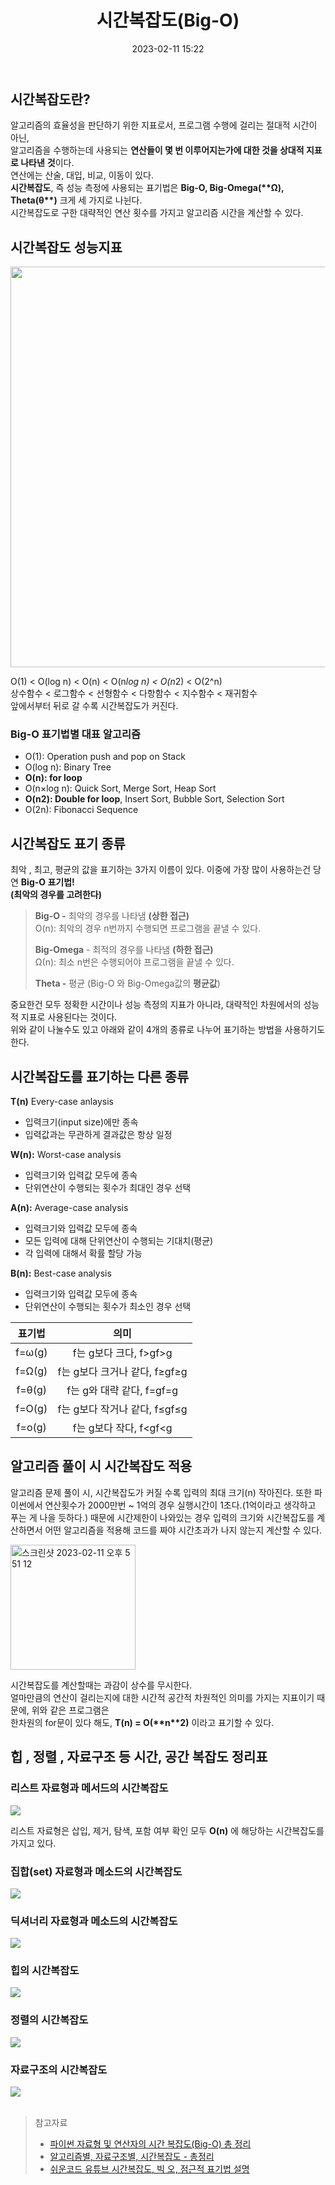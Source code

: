 ﻿---
title: 시간복잡도(Big-O)
date: 2023-02-11 15:22
categories: [Algorithm]
tags: [Algorithm, 시간복잡도, Big-O]
---

## 시간복잡도란?

알고리즘의 효율성을 판단하기 위한 지표로서, 프로그램 수행에 걸리는 절대적 시간이 아닌,<br>
알고리즘을 수행하는데 사용되는 **연산들이 몇 번 이루어지는가에 대한 것을 상대적 지표로 나타낸** **것**이다.<br>
연산에는 산술, 대입, 비교, 이동이 있다.<br>
**시간복잡도**, 즉 성능 측정에 사용되는 표기법은 **Big-O, Big-Omega(\*\***Ω), Theta(θ\***\*)** 크게 세 가지로 나뉜다.<br>
시간복잡도로 구한 대략적인 연산 횟수를 가지고 알고리즘 시간을 계산할 수 있다.

## 시간복잡도 성능지표

<img width="641" src="https://img1.daumcdn.net/thumb/R1280x0/?scode=mtistory2&fname=https%3A%2F%2Fblog.kakaocdn.net%2Fdn%2FOd8Rn%2Fbtq8BDXscIW%2FBu5TOTLJQ5GVIE07Ly5xFK%2Fimg.png">

O(1) < O(log n) < O(n) < O(n*log n) < O(n*2) < O(2^n)<br>
상수함수 < 로그함수 < 선형함수 < 다항함수 < 지수함수 < 재귀함수<br>
앞에서부터 뒤로 갈 수록 시간복잡도가 커진다.

### **Big-O 표기법별 대표 알고리즘**

- O(1): Operation push and pop on Stack
- O(log n): Binary Tree
- **O(n): for loop**
- O(n×log n): Quick Sort, Merge Sort, Heap Sort
- **O(n2): Double for loop**, Insert Sort, Bubble Sort, Selection Sort
- O(2n): Fibonacci Sequence

## 시간복잡도 표기 종류

최악 , 최고, 평균의 값을 표기하는 3가지 이름이 있다.
이중에 가장 많이 사용하는건 당연 **Big-O 표기법! <br>(최악의 경우를 고려한다)**

> **Big-O -** 최악의 경우를 나타냄 **(상한 접근)**  
> O(n): 최악의 경우 n번까지 수행되면 프로그램을 끝낼 수 있다.
>
> **Big-Omega** - 최적의 경우를 나타냄 **(하한 접근)**  
> Ω(n): 최소 n번은 수행되어야 프로그램을 끝낼 수 있다.
>
> **Theta -** 평균 (Big-O 와 Big-Omega값의 **평균값**)

중요한건 모두 정확한 시간이나 성능 측정의 지표가 아니라, 대략적인 차원에서의 성능적 지표로 사용된다는 것이다.<br>
위와 같이 나눌수도 있고 아래와 같이 4개의 종류로 나누어 표기하는 방법을 사용하기도 한다.

## 시간복잡도를 표기하는 다른 종류

**T(n)** Every-case anlaysis

- 입력크기(input size)에만 종속
- 입력값과는 무관하게 결과값은 항상 일정

**W(n):** Worst-case analysis

- 입력크기와 입력값 모두에 종속
- 단위연산이 수행되는 횟수가 최대인 경우 선택

**A(n):** Average-case analysis

- 입력크기와 입력값 모두에 종속
- 모든 입력에 대해 단위연산이 수행되는 기대치(평균)
- 각 입력에 대해서 확률 할당 가능

**B(n):** Best-case analysis

- 입력크기와 입력값 모두에 종속
- 단위연산이 수행되는 횟수가 최소인 경우 선택

| 표기법 |             의미              |
| :----: | :---------------------------: |
| f=ω(g) |    f는 g보다 크다, f>gf>g     |
| f=Ω(g) | f는 g보다 크거나 같다, f≥gf≥g |
| f=θ(g) |   f는 g와 대략 같다, f=gf=g   |
| f=O(g) | f는 g보다 작거나 같다, f≤gf≤g |
| f=o(g) |    f는 g보다 작다, f<gf<g     |

## 알고리즘 풀이 시 시간복잡도 적용

알고리즘 문제 풀이 시, 시간복잡도가 커질 수록 입력의 최대 크기(n) 작아진다. 또한 파이썬에서 연산횟수가 2000만번 ~ 1억의 경우 실행시간이 1초다.(1억이라고 생각하고 푸는 게 나을 듯하다.) 때문에 시간제한이 나와있는 경우 입력의 크기와 시간복잡도를 계산하면서 어떤 알고리즘을 적용해 코드를 짜야 시간초과가 나지 않는지 계산할 수 있다.

<img width="200" alt="스크린샷 2023-02-11 오후 5 51 12" src="https://user-images.githubusercontent.com/106083871/218249404-06fc96cb-606d-40b1-9911-591013b919c3.png">

시간복잡도를 계산할때는 과감이 상수를 무시한다.<br>
얼마만큼의 연산이 걸리는지에 대한 시간적 공간적 차원적인 의미를 가지는 지표이기 때문에,
위와 같은 프로그램은 <br>한차원의 for문이 있다 해도,
**T(n) = O(\*\***n\***\*2)** 이라고 표기할 수 있다.

## 힙 , 정렬 , 자료구조 등 시간, 공간 복잡도 정리표

### 리스트 자료형과 메서드의 시간복잡도

<img src="https://img1.daumcdn.net/thumb/R1280x0/?scode=mtistory2&fname=https%3A%2F%2Fblog.kakaocdn.net%2Fdn%2FbECe62%2FbtqCeuL30cS%2FCAIewJdUKLmvU8exd2phF1%2Fimg.png"><br>

리스트 자료형은 삽입, 제거, 탐색, 포함 여부 확인 모두 **O(n)** 에 해당하는 시간복잡도를 가지고 있다.

### 집합(set) 자료형과 메소드의 시간복잡도

<img src="https://img1.daumcdn.net/thumb/R1280x0/?scode=mtistory2&fname=https%3A%2F%2Fblog.kakaocdn.net%2Fdn%2F0n8is%2FbtqCgRfDCrM%2FlfSkEYieAp7WJRi908qJDk%2Fimg.png"><br>

### 딕셔너리 자료형과 메소드의 시간복잡도

<img src="https://img1.daumcdn.net/thumb/R1280x0/?scode=mtistory2&fname=https%3A%2F%2Fblog.kakaocdn.net%2Fdn%2FbFbej0%2FbtqCkQsYCZI%2FdnRq6JnhVGIzKVp0VKPcVK%2Fimg.png"><br>

### 힙의 시간복잡도

<img src="https://img1.daumcdn.net/thumb/R1280x0/?scode=mtistory2&fname=https%3A%2F%2Fblog.kakaocdn.net%2Fdn%2Fcom98L%2Fbtq8DeinJKf%2Foy2034RMsXkXk1hrf9NULk%2Fimg.png"><br>

### 정렬의 시간복잡도

<img src="https://img1.daumcdn.net/thumb/R1280x0/?scode=mtistory2&fname=https%3A%2F%2Fblog.kakaocdn.net%2Fdn%2FG8TFz%2Fbtq8A9vNu6z%2Ff28fmkjKGKD8gIfsNKajZ0%2Fimg.png"><br>

### 자료구조의 시간복잡도

<img src="https://img1.daumcdn.net/thumb/R1280x0/?scode=mtistory2&fname=https%3A%2F%2Fblog.kakaocdn.net%2Fdn%2F1ARMT%2Fbtq8AQQN3tN%2FfZWTby4rJSRpj27lWoyXp1%2Fimg.png"><br><br>

> 참고자료
>
> - [파이썬 자료형 및 연산자의 시간 복잡도(Big-O) 총 정리](https://chancoding.tistory.com/43)
> - [알고리즘별, 자료구조별, 시간복잡도 - 총정리](https://bangu4.tistory.com/202)
> - [쉬운코드 유튜브 시간복잡도, 빅 오, 점근적 표기법 설명](https://www.youtube.com/watch?v=tTFoClBZutw&t=148s)
